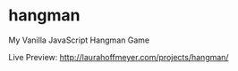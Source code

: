 # hangman
My Vanilla JavaScript Hangman Game

Live Preview: http://laurahoffmeyer.com/projects/hangman/
